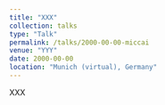 ```yaml
---
title: "XXX"
collection: talks
type: "Talk"
permalink: /talks/2000-00-00-miccai
venue: "YYY"
date: 2000-00-00
location: "Munich (virtual), Germany"
---
```


XXX